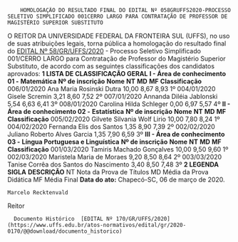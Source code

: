         HOMOLOGAÇÃO DO RESULTADO FINAL DO EDITAL Nº 058GRUFFS2020-PROCESSO SELETIVO SIMPLIFICADO 001CERRO LARGO PARA CONTRATAÇÃO DE PROFESSOR DE MAGISTÉRIO SUPERIOR SUBSTITUTO  

 O REITOR DA UNIVERSIDADE FEDERAL DA FRONTEIRA SUL (UFFS), no uso de suas atribuições legais, torna pública a homologação do resultado final do [EDITAL Nº 58/GR/UFFS/2020](https://www.uffs.edu.br/atos-normativos/edital/gr/2020-0058) - Processo Seletivo Simplificado 001/CERRO LARGO para Contratação de Professor do Magistério Superior Substituto, de acordo com as seguintes classificações dos candidatos aprovados:  **1 LISTA DE CLASSIFICAÇÃO GERAL** **I - Área de conhecimento 01 -** **Matemática**     **Nº de inscrição**   **Nome**   **NT**   **MD**   **MF**   **Classificação**     006/01/2020   Ana Maria Rosinski Dutra   10,00   8,67   8,93   1º     004/01/2020   Gisele Scremin   3,21   8,60   7,52   2º     007/01/2020   Annanda Diléia Jablonski   5,54   6,63   6,41   3º     008/01/2020   Carolina Hilda Schleger   0,00   6,97   5,57   4º     **II - Área de conhecimento 02 -** **Estatística**     **Nº de inscrição**   **Nome**   **NT**   **MD**   **MF**   **Classificação**     005/02/2020   Gilvete Silvania Wolf Lirio   10,00   7,80   8,24   1º     004/02/2020   Fernanda Elis dos Santos   1,35   8,90   7,39   2º     002/02/2020   Juliano Roberto Alves Garcia   1,35   7,90   6,59   3º     **III - Área de conhecimento 03 -** **Língua Portuguesa e Linguística**     **Nº de inscrição**   **Nome**   **NT**   **MD**   **MF**   **Classificação**     001/03/2020   Tamiris Machado Gonçalves   10,00   9,50   9,60   1º     002/03/2020   Maristela Maria de Moraes   9,20   8,50   8,64   2º     003/03/2020   Tanise Corrêa dos Santos do Nascimento   3,40   8,50   7,48   3º      **2 LEGENDA**     **SIGLA**   **DESCRIÇÃO**     NT   Nota da Prova de Títulos     MD   Média da Prova Didática     MF   Média Final            **Data do ato:** Chapecó-SC, 06 de março de 2020.   
 

    Marcelo Recktenvald   
 Reitor 

      Documento Histórico  [EDITAL Nº 170/GR/UFFS/2020](https://www.uffs.edu.br/atos-normativos/edital/gr/2020-0170/@@download/documento_historico)     
      